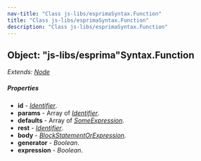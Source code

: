 ```yaml
---
nav-title: "Class js-libs/esprimaSyntax.Function"
title: "Class js-libs/esprimaSyntax.Function"
description: "Class js-libs/esprimaSyntax.Function"
---
```

## Object: "js-libs/esprima"Syntax.Function  
_Extends:_ [_Node_](../../../js-libs/esprima/Syntax/Node.md)

##### Properties
 - **id** - [_Identifier_](../../../js-libs/esprima/Syntax/Identifier.md).
 - **params** - Array of [_Identifier_](../../../js-libs/esprima/Syntax/Identifier.md).
 - **defaults** - Array of [_SomeExpression_](../../../js-libs/esprima/Syntax/SomeExpression.md).
 - **rest** - [_Identifier_](../../../js-libs/esprima/Syntax/Identifier.md).
 - **body** - [_BlockStatementOrExpression_](../../../js-libs/esprima/Syntax/BlockStatementOrExpression.md).
 - **generator** - _Boolean_.
 - **expression** - _Boolean_.